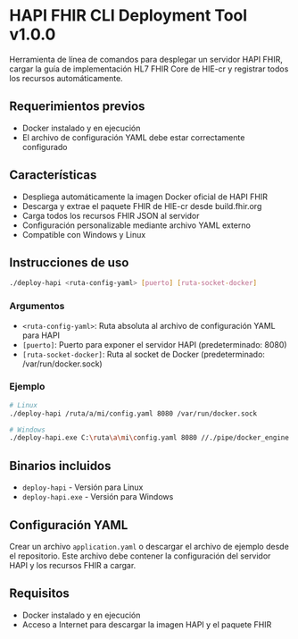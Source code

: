 # HAPI FHIR CLI Deployment Tool v1.0.0

Herramienta de línea de comandos para desplegar un servidor HAPI FHIR, cargar la guía de implementación HL7 FHIR Core de HIE-cr y registrar todos los recursos automáticamente.

## Requerimientos previos

- Docker instalado y en ejecución
- El archivo de configuración YAML debe estar correctamente configurado

## Características

- Despliega automáticamente la imagen Docker oficial de HAPI FHIR
- Descarga y extrae el paquete FHIR de HIE-cr desde build.fhir.org
- Carga todos los recursos FHIR JSON al servidor
- Configuración personalizable mediante archivo YAML externo
- Compatible con Windows y Linux

## Instrucciones de uso

```bash
./deploy-hapi <ruta-config-yaml> [puerto] [ruta-socket-docker]
```

### Argumentos

- `<ruta-config-yaml>`: Ruta absoluta al archivo de configuración YAML para HAPI
- `[puerto]`: Puerto para exponer el servidor HAPI (predeterminado: 8080)
- `[ruta-socket-docker]`: Ruta al socket de Docker (predeterminado: /var/run/docker.sock)

### Ejemplo

```bash
# Linux
./deploy-hapi /ruta/a/mi/config.yaml 8080 /var/run/docker.sock

# Windows
./deploy-hapi.exe C:\ruta\a\mi\config.yaml 8080 //./pipe/docker_engine
```

## Binarios incluidos

- `deploy-hapi` - Versión para Linux
- `deploy-hapi.exe` - Versión para Windows

## Configuración YAML

Crear un archivo `application.yaml` o descargar el archivo de ejemplo desde el repositorio. Este archivo debe contener la configuración del servidor HAPI y los recursos FHIR a cargar.

## Requisitos

- Docker instalado y en ejecución
- Acceso a Internet para descargar la imagen HAPI y el paquete FHIR
